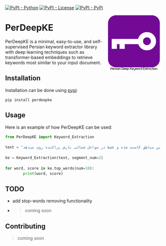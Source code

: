 [![PyPI - Python](https://img.shields.io/badge/python-3.8-blue.svg)](https://pypi.org/project/keybert/)
[![PyPI - License](https://img.shields.io/badge/license-MIT-green.svg)](https://github.com/MaartenGr/keybert/blob/master/LICENSE)
[![PyPI - PyPi](https://img.shields.io/pypi/v/PerDeepKE)](https://pypi.org/project/PerDeepKE/)

<img src="images/logo.png" width="35%" height="35%" align="right" />

# PerDeepKE

PerDeepKE is a minimal, easy-to-use, and self-supervised Persian keyword extractor library with deep learning techniques such as transformer-based embeddings to retrieve keywords most similar to your input document.

## Installation
Installation can be done using [pypi](https://pypi.org/project/PerDeepKE/):

```
pip install perdeepke
```


## Usage
Here is an example of how PerDeepKE can be used:
```python
from PerDeepKE import Keyword_Extraction

text = "بر اساس تحلیل نقشه‌های همدیدی و آینده‌نگری سازمان هواشناسی امروز در استان‌های ساحلی دریای خزر، اردبیل، شمال آذربایجان شرقی و ارتفاعات البرز مرکزی بارش باران، همراه با وزش باد شدید موقتی و کاهش نسبی دما پیش‌بینی شده است. فردا از میزان بارش‌های این مناطق کاسته شده و فقط در سواحل شمالی بارش پراکنده روی می‌دهد."

ke = Keyword_Extraction(text, segment_num=2)

for word, score in ke.top_words(num=10):
        print(word, score)
```

## TODO
 - add stop-words removing functionality
 - >coming soon

## Contributing
>coming soon

